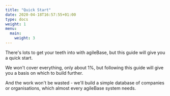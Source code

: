 ```yaml
---
title: "Quick Start"
date: 2020-04-18T16:57:55+01:00
type: docs
weight: 1
menu:
  main:
    weight: 3
---
```

There's lots to get your teeth into with agileBase, but this guide will give you a quick start.

We won't cover everything, only about 1%, but following this guide will give you a basis on which to build further.

And the work won't be wasted - we'll build a simple database of companies or organisations, which almost every agileBase system needs.


